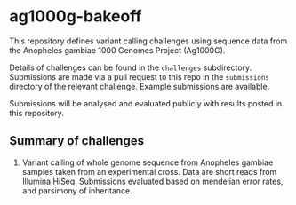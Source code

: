 # ag1000g-bakeoff

This repository defines variant calling challenges using sequence data from the Anopheles gambiae 1000 Genomes Project (Ag1000G).

Details of challenges can be found in the `challenges` subdirectory. 
Submissions are made via a pull request to this repo in the `submissions` directory of the relevant challenge.
Example submissions are available.

Submissions will be analysed and evaluated publicly with results posted in this repository.

## Summary of challenges

1. Variant calling of whole genome sequence from Anopheles gambiae samples taken from an experimental cross. Data are short reads from Illumina HiSeq. Submissions evaluated based on mendelian error rates, and parsimony of inheritance.






